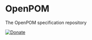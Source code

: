 # OpenPOM
The OpenPOM specification repository

[![Donate](https://img.shields.io/badge/Donate-PayPal-green.svg)](https://paypal.me/jeffreyjmcknight?country.x=US&locale.x=en_US)
